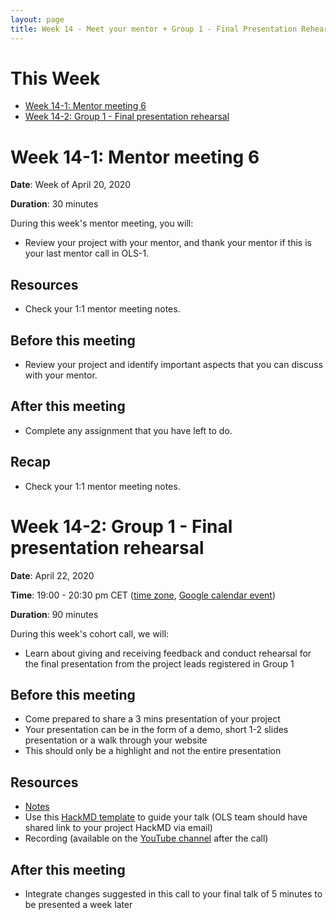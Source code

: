 ```yaml
---
layout: page
title: Week 14 - Meet your mentor + Group 1 - Final Presentation Rehearsal
---
```

# This Week

- [Week 14-1: Mentor meeting 6](#week-14-1--mentor-meeting-6)
- [Week 14-2: Group 1 - Final presentation rehearsal](#week-14-2--group-1---final-presentation-rehearsal)

# Week 14-1: Mentor meeting 6

**Date**: Week of April 20, 2020

**Duration**: 30 minutes

During this week's mentor meeting, you will: 
- Review your project with your mentor, and thank your mentor if this is your last mentor call in OLS-1.

## Resources
- Check your 1:1 mentor meeting notes.

## Before this meeting

- Review your project and identify important aspects that you can discuss with your mentor.

## After this meeting

- Complete any assignment that you have left to do.

## Recap
- Check your 1:1 mentor meeting notes.

# Week 14-2: Group 1 - Final presentation rehearsal

**Date**: April 22, 2020

**Time**: 19:00 - 20:30 pm CET ([time zone](https://arewemeetingyet.com/Berlin/2020-04-22/19:00/OLS-1%20Cohort%20Call%20(Week%2014)), [Google calendar event](https://calendar.google.com/event?action=TEMPLATE&tmeid=XzhjcTNhaGhwOG9wa2NiOW84Z29rNGI5azZzcjQyYmExODkwamViOW44bDFqMGNocDhjcjNhYzluODggYWd0cXA1Z2NyNXYycHBnNm5hZmtzMDlxbWNAZw&tmsrc=agtqp5gcr5v2ppg6nafks09qmc%40group.calendar.google.com))

**Duration**: 90 minutes

During this week's cohort call, we will:
- Learn about giving and receiving feedback and conduct rehearsal for the final presentation from the project leads registered in Group 1 

## Before this meeting
- Come prepared to share a 3 mins presentation of your project 
- Your presentation can be in the form of a demo, short 1-2 slides presentation or a walk through your website
- This should only be a highlight and not the entire presentation

## Resources
- [Notes](https://docs.google.com/document/d/1rM6Msvj2ReaUFkEy8CPKyXSAC3RY7xnamkttug0M6PM/edit?usp=sharing)
- Use this [HackMD template](https://hackmd.io/@malvikasharan/BJqVPw5wL) to guide your talk (OLS team should have shared link to your project HackMD via email)
- Recording (available on the [YouTube channel](https://www.youtube.com/channel/UCs12-ZgnDJOWIWN3Vo1XHXA/) after the call)

## After this meeting
- Integrate changes suggested in this call to your final talk of 5 minutes to be presented a week later
